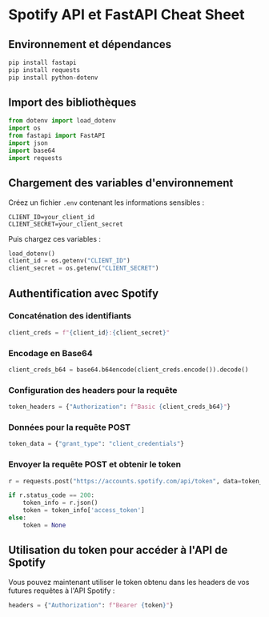 # Spotify API et FastAPI Cheat Sheet

## Environnement et dépendances

```bash
pip install fastapi
pip install requests
pip install python-dotenv
```

## Import des bibliothèques

```python
from dotenv import load_dotenv
import os
from fastapi import FastAPI
import json
import base64
import requests
```

## Chargement des variables d'environnement

Créez un fichier `.env` contenant les informations sensibles :

```
CLIENT_ID=your_client_id
CLIENT_SECRET=your_client_secret
```

Puis chargez ces variables :

```python
load_dotenv()
client_id = os.getenv("CLIENT_ID")
client_secret = os.getenv("CLIENT_SECRET")
```

## Authentification avec Spotify

### Concaténation des identifiants

```python
client_creds = f"{client_id}:{client_secret}"
```

### Encodage en Base64

```python
client_creds_b64 = base64.b64encode(client_creds.encode()).decode()
```

### Configuration des headers pour la requête

```python
token_headers = {"Authorization": f"Basic {client_creds_b64}"}
```

### Données pour la requête POST

```python
token_data = {"grant_type": "client_credentials"}
```

### Envoyer la requête POST et obtenir le token

```python
r = requests.post("https://accounts.spotify.com/api/token", data=token_data, headers=token_headers)

if r.status_code == 200:
    token_info = r.json()
    token = token_info['access_token']
else:
    token = None
```

## Utilisation du token pour accéder à l'API de Spotify

Vous pouvez maintenant utiliser le token obtenu dans les headers de vos futures requêtes à l'API Spotify :

```python
headers = {"Authorization": f"Bearer {token}"}
```

